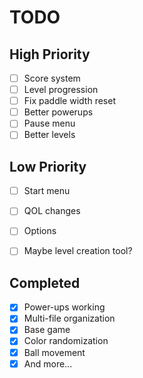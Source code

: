 ﻿# TODO

## High Priority
- [ ] Score system
- [ ] Level progression
- [ ] Fix paddle width reset
- [ ] Better powerups
- [ ] Pause menu
- [ ] Better levels

## Low Priority
- [ ] Start menu
- [ ] QOL changes
- [ ] Options
- [ ] Maybe level creation tool?
      

## Completed
- [x] Power-ups working
- [x] Multi-file organization
- [x] Base game
- [x] Color randomization
- [x] Ball movement
- [x] And more...
